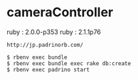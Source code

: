cameraController
================
ruby : 2.0.0-p353
ruby : 2.1.1p76

```
http://jp.padrinorb.com/
```


```
$ rbenv exec bundle 
$ rbenv exec bundle exec rake db:create
$ rbenv exec padrino start

```
